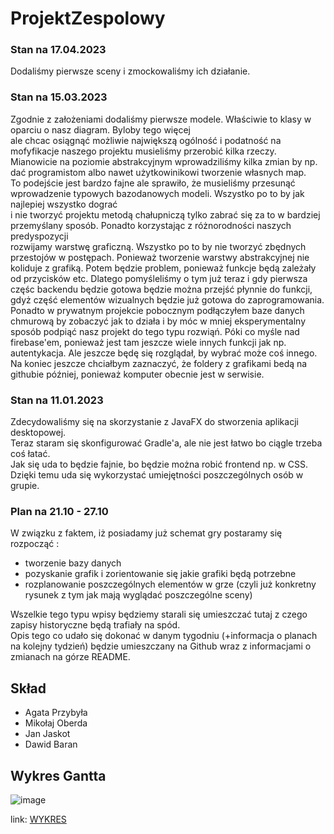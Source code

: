 # ProjektZespolowy

### Stan na 17.04.2023   
Dodaliśmy pierwsze sceny i zmockowaliśmy ich działanie.   

### Stan na 15.03.2023   
Zgodnie z założeniami dodaliśmy pierwsze modele. Właściwie to klasy w oparciu o nasz diagram. Byloby tego więcej    
ale chcac osiągnąć możliwie największą ogólność i podatność na mofyfikacje naszego projektu musieliśmy przerobić kilka rzeczy.   
Mianowicie na poziomie abstrakcyjnym wprowadziliśmy kilka zmian by np. dać programistom albo nawet użytkowinikowi tworzenie własnych map.   
To podejście jest bardzo fajne ale sprawiło, że musieliśmy przesunąć wprowadzenie typowych bazodanowych modeli. Wszystko po to by jak najlepiej wszystko dograć   
i nie tworzyć projektu metodą chałupniczą tylko zabrać się za to w bardziej przemyślany sposób. Ponadto korzystając z różnorodności naszych predyspozycji   
rozwijamy warstwę graficzną. Wszystko po to by nie tworzyć zbędnych przestojów w postępach. Ponieważ tworzenie warstwy abstrakcyjnej nie koliduje z grafiką. Potem będzie problem, ponieważ funkcje będą zależały od przycisków etc. Dlatego pomyśleliśmy o tym już teraz i gdy pierwsza częśc backendu będzie gotowa będzie można przejść płynnie do funkcji, gdyż część elementów wizualnych będzie już gotowa do zaprogramowania. Ponadto w prywatnym projekcie pobocznym podłączyłem baze danych chmurową by zobaczyć jak to działa i by móc w mniej eksperymentalny sposób podpiąć nasz projekt do tego typu rozwiąń. Póki co myśle nad firebase'em, ponieważ jest tam jeszcze wiele innych funkcji jak np. autentykacja. Ale jeszcze będę się rozglądał, by wybrać może coś innego. Na koniec jeszcze chciałbym  zaznaczyć, że foldery z grafikami bedą na githubie później, ponieważ komputer obecnie jest w serwisie. 

### Stan na 11.01.2023 
Zdecydowaliśmy się na skorzystanie z JavaFX do stworzenia aplikacji desktopowej.   
Teraz staram się skonfigurować Gradle'a, ale nie jest łatwo bo ciągle trzeba coś łatać.   
Jak się uda to będzie fajnie, bo będzie można robić frontend np. w CSS.   
Dzięki temu uda się wykorzystać umiejętności poszczególnych osób w grupie.

### Plan na 21.10 - 27.10 
 W związku z faktem, iż posiadamy już schemat gry 
 postaramy się rozpocząć : 
 - tworzenie bazy danych
 - pozyskanie grafik i zorientowanie się jakie grafiki będą potrzebne
 - rozplanowanie poszczególnych elementów w grze (czyli już konkretny rysunek z tym jak mają wyglądać poszczególne sceny)
 
 Wszelkie tego typu wpisy będziemy starali się umieszczać tutaj z czego zapisy historyczne będą trafiały na spód. \
 Opis tego co udało się dokonać w danym tygodniu (+informacja o planach na kolejny tydzień) będzie umieszczany na Github wraz z informacjami o zmianach na górze README. 


## Skład
- Agata Przybyła
- Mikołaj Oberda
- Jan Jaskot
- Dawid Baran

## Wykres Gantta
![image](https://user-images.githubusercontent.com/30911232/202927463-fc74a21e-7eea-42df-bfa9-189ec400afd4.png)

link: [WYKRES](https://ujchmura-my.sharepoint.com/:x:/g/personal/agata_przybyla_student_uj_edu_pl/ESFl50eqvjtIpwKqJm-zEi4BTmb2M5isuas0EjX2FdUe7w?e=wjsm1w&fbclid=IwAR2RlqV_sdTlCeNBTGUmerafoCQggIXjdZC1b5rxjQ4UAcj5KGu_keP1oDU)


